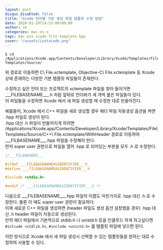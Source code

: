 ```yaml
---
layout: post
disqus_disabled: false
title: "Xcode 언어별 기본 생성 파일 템플릿 수정 방법"
date: 2020-01-28T14:53:00+09:00
author: Jo
categories: mac-os-x
tags: mac osx xcode file template hpp
cover: "/assets/instacode.png"
---
```


~~~
$ cd /Applications/Xcode.app/Contents/Developer/Library/Xcode/Templates/File\ Templates/Source/
~~~
위 경로로 이동하면 C\ File.xctemplate, Objective-C\ File.xctemplate 등 Xcode 상에 존재하는 다양한 기본 템플릿 파일들이 존재한다.  
  
수정하고 싶은 언어 또는 프로젝트의 xctemplate 파일을 찾아 들어가면 \_\_\_FILEBASENAME\_\_\_.h 처럼 앞뒤로 언더바가 세 개씩 붙은 파일들이 있다.  
이 파일들을 수정하면 Xcode 에서 새 파일 생성할 때 수정한 대로 만들어진다.  

예를들어, Xcode 에서 C++ 파일을 새로 생성할 경우 헤더 파일 자동생성 옵션을 켜면 .hpp 파일로 생성이 된다.  
.hpp 대신 .h 파일이 만들어지게 하려면 /Applications/Xcode.app/Contents/Developer/Library/Xcode/Templates/File\ Templates/Source/C++\ File.xctemplate/WithHeader 경로로 이동하여 \_\_\_FILBASENAME\_\_\_.hpp 파일을 수정해야 한다.  
먼저 super user 권한으로 파일을 열어 .hpp 로 되어있는 부분을 모두 .h 로 수정한다.

~~~cpp
//___FILEHEADER___

#ifdef ___FILEBASENAMEASIDENTIFIER___h
#define ___fILEBASENAMEASIDENTIFIER___h

#include <stdio.h>

#endif /* ___FILEBASENAMEASIDENTIFIER___h */
~~~
  
다음으로 \_\_\_FILEBASENAME\_\_\_.hpp 파일의 이름도 마찬가지로 .hpp 대신 .h 로 수정한다. 물론 이 때도 super user 권한이 필요하다.  
이제 새로운 C++ 파일을 생성하면 (header 파일도 생성 옵션 설정했을 경우) .hpp 대신 .h header 파일이 자동으로 생성된다.  
만약 헤더 파일에서 기본적으로 stdlib.h 나 unistd.h 등을 인클루드 하게 하고싶다면 ```#inlcude <stdlib.h>```, ```#include <unistd.h>``` 를 템플릿 파일에 넣으면 된다.  

이런 방식으로 Xcode 에서 새 파일 생성시 선택할 수 있는 템플릿들을 원하는 대로 수정하여 사용할 수 있다.  